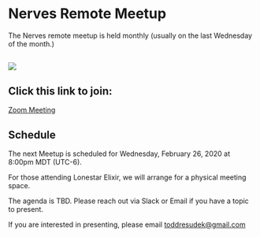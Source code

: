 # Nerves Remote Meetup

The Nerves remote meetup is held monthly (usually on the last Wednesday of the month.)

[![](https://pbs.twimg.com/media/EOVDpHeWsAEaZ32?format=jpg&name=large)](https://www.nervesconf.com/)
---

## Click this link to join:
[Zoom Meeting](https://zoom.us/j/747873927)


## Schedule

The next Meetup is scheduled for Wednesday, February 26, 2020 at 8:00pm MDT (UTC-6).

For those attending Lonestar Elixir, we will arrange for a physical meeting space.

The agenda is TBD. Please reach out via Slack or Email if you have a topic to present.

If you are interested in presenting, please email [toddresudek@gmail.com](mailto:toddresudek@gmail.com)
